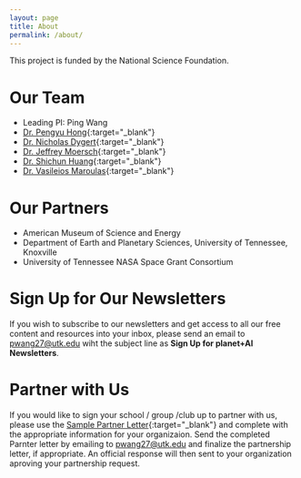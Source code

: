 ```yaml
---
layout: page
title: About
permalink: /about/
---
```


This project is funded by the National Science Foundation.   

# Our Team  
- Leading PI: Ping Wang
- [Dr. Pengyu Hong](https://www.cs.brandeis.edu/~hong/){:target="_blank"}
- [Dr. Nicholas Dygert](https://eps.utk.edu/faculty/dygert.php){:target="_blank"}
- [Dr. Jeffrey Moersch](https://eps.utk.edu/faculty/moersch.php){:target="_blank"}
- [Dr. Shichun Huang](https://faculty.utk.edu/Shichun.Huang){:target="_blank"}
- [Dr. Vasileios Maroulas](https://math.utk.edu/people/vasileios-maroulas/){:target="_blank"}

# Our Partners 
- American Museum of Science and Energy
- Department of Earth and Planetary Sciences, University of Tennessee, Knoxville
- University of Tennessee NASA Space Grant Consortium

# Sign Up for Our Newsletters    
If you wish to subscribe to our newsletters and get access to all our free content and resources into your inbox, please send an email to pwang27@utk.edu wiht the subject line as **Sign Up for planet+AI Newsletters**.

# Partner with Us    
If you would like to sign your school / group /club up to partner with us, please use the [Sample Partner Letter](https://docs.google.com/document/d/1mniGlWNKgrsd2athYCskEKdngu1437AMZiVlbNU9FcY/edit?usp=sharing){:target="_blank"} and complete with the appropriate information for your organizaion. Send the completed Parnter letter by emailing to pwang27@utk.edu and finalize the partnership letter, if appropriate. An official response will then sent to your organization aproving your partnership request.

<br/>
<br/>
<br/>


